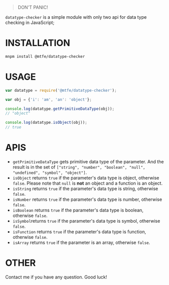 > DON'T PANIC!

`datatype-checker` is a simple module with only two api for data type checking in JavaScript;

# INSTALLATION

```bash
mnpm install @mtfe/datatype-checker
```

# USAGE

```js
var datatype = require('@mtfe/datatype-checker');

var obj = {'i': 'am', 'an': 'object'};

console.log(datatype.getPrimitiveDataType(obj));
// "object"

console.log(datatype.isObject(obj));
// true
```

# APIS

- `getPrimitiveDataType` gets primitive data type of the parameter. And the result is in the set of `["string", "number", "boolean", "null", "undefined", "symbol", "object"]`.
- `isObject` returns `true` if the parameter's data type is object, otherwise `false`. Please note that `null` is **not** an object and a function is an object.
- `isString` returns `true` if the parameter's data type is string, otherwise `false`.
- `isNumber` returns `true` if the parameter's data type is number, otherwise `false`.
- `isBoolean` returns `true` if the parameter's data type is boolean, otherwise `false`.
- `isSymbol`returns `true` if the parameter's data type is symbol, otherwise `false`.
- `isFunction` returns `true` if the parameter's data type is function, otherwise `false`.
- `isArray` returns `true` if the parameter is an array, otherwise `false`.

# OTHER

Contact me if you have any question. Good luck!
